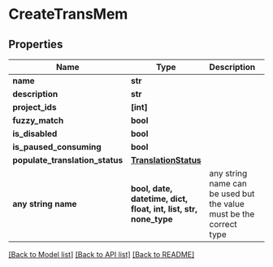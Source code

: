 # CreateTransMem


## Properties
Name | Type | Description | Notes
------------ | ------------- | ------------- | -------------
**name** | **str** |  | 
**description** | **str** |  | [optional] 
**project_ids** | **[int]** |  | [optional] 
**fuzzy_match** | **bool** |  | [optional] 
**is_disabled** | **bool** |  | [optional] 
**is_paused_consuming** | **bool** |  | [optional] 
**populate_translation_status** | [**TranslationStatus**](TranslationStatus.md) |  | [optional] 
**any string name** | **bool, date, datetime, dict, float, int, list, str, none_type** | any string name can be used but the value must be the correct type | [optional]

[[Back to Model list]](../README.md#documentation-for-models) [[Back to API list]](../README.md#documentation-for-api-endpoints) [[Back to README]](../README.md)


